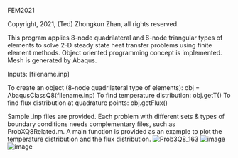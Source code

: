  FEM2021
 
 Copyright, 2021, (Ted) Zhongkun Zhan, all rights reserved.
 
 This program applies 8-node quadrilateral and 6-node triangular types of elements to solve 2-D steady state heat transfer problems using finite element methods.
 Object oriented programming concept is implemented. Mesh is generated by Abaqus. 
 
 Inputs: [filename.inp]
 
 To create an object (8-node quadrilateral type of elements):
 obj = AbaqusClassQ8(filename.inp)
 To find temperature distribution:
 obj.getT()
 To find flux distribution at quadrature points:
 obj.getFlux()
 
 Sample .inp files are provided. Each problem with different sets & types of boundary conditions needs complementary files, such as ProbXQ8Related.m.
 A main function is provided as an example to plot the temperature distribution and the flux distribution.
![Prob3Q8_163](https://user-images.githubusercontent.com/73008183/111817418-5e266f00-88b4-11eb-825a-4420a3ec4cf9.png)
![image](https://user-images.githubusercontent.com/73008183/113001421-cbe95b00-913e-11eb-920a-a6e676200572.png)
![image](https://user-images.githubusercontent.com/73008183/113001535-e3284880-913e-11eb-840a-2bd7f2e624a7.png)
